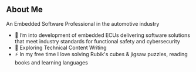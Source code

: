 ## About Me

An Embedded Software Professional in the automotive industry
- 🔭 I’m into development of embedded ECUs delivering software solutions that meet industry standards for functional safety and cybersecurity
- 🌱 Exploring Technical Content Writing
- ⚡ In my free time I love solving Rubik's cubes & jigsaw puzzles, reading books and learning languages

